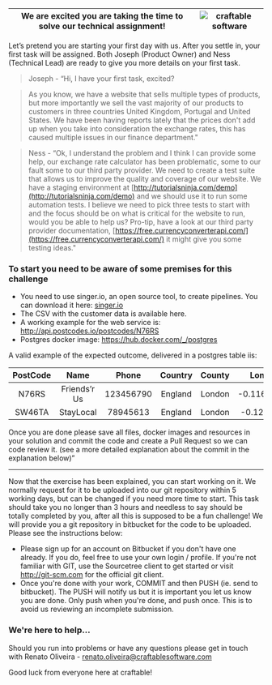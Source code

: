 We are excited you are taking the time to solve our technical assignment! | ![craftable software](https://drive.google.com/uc?id=1ZIRznbixr8JX8qRJcVbOj6GVMtPgeGhG "craftable software")
------------- | -------------


Let’s pretend you are starting your first day with us. After you settle in, your first task will be assigned. Both Joseph (Product Owner) and Ness (Technical Lead) are ready to give you more details on your first task.

> Joseph - “Hi, I have your first task, excited?

> As you know, we have a website that sells multiple types of products, but more importantly we sell the vast majority of our products to customers in three countries United Kingdom, Portugal and United States. We have been having reports lately that the prices don't add up when you take into consideration the exchange rates, this has caused multiple issues in our finance department."

> Ness - “Ok, I understand the problem and I think I can provide some help, our exchange rate calculator has been problematic, some to our fault some to our third party provider. We need to create a test suite that allows us to improve the quality and coverage of our website. We have a staging environment at [http://tutorialsninja.com/demo](http://tutorialsninja.com/demo) and we should use it to run some automation tests. 
> I believe we need to pick three tests to start with and the focus should be on what is critical for the website to run, would you be able to help us? Pro-tip, have a look at our third party provider documentation, [https://free.currencyconverterapi.com/](https://free.currencyconverterapi.com/) it might give you some testing ideas."

### To start you need to be aware of some premises for this challenge

* You need to use singer.io, an open source tool, to create pipelines. You can download it here: [singer.io](https://www.singer.io)
* The CSV with the customer data is available here.
* A working example for the web service is: http://api.postcodes.io/postcodes/N76RS
* Postgres docker image: https://hub.docker.com/_/postgres 


A valid example of the expected outcome, delivered in a postgres table iis:

| PostCode      | Name           | Phone     |   Country  |   County  |   Long    | Lat       |HasSpecialCharacters|NoSpecialCharacters |
|:-------------:|:--------------:|:---------:|:----------:|:---------:|:---------:|:---------:|:------------------:|:------------------:|
|  N76RS        |   Friends’r Us | 123456790 |  England   |   London  | -0.116805 |51.560414  |               True | Friendsr Us        |
| SW46TA        |   StayLocal    | 78945613  |  England   |   London  | -0.12278  |51.472716  |              False | StayLocal          |




Once you are done please save all files, docker images and resources in your solution and commit the code and create a Pull Request so we can code review it. (see a more detailed explanation about the commit in the explanation below)”

---

Now that the exercise has been explained, you can start working on it. We normally request for it to be uploaded into our git repository within 5 working days, but can be changed if you need more time to start. This task should take you no longer than 3 hours and needless to say should be totally completed by you, after all this is supposed to be a fun challenge! 
We will provide you a git repository in bitbucket for the code to be uploaded. Please see the instructions below:

* Please sign up for an account on Bitbucket if you don't have one already. If you do, feel free to use your own login / profile. If you're not familiar with GIT, use the Sourcetree client to get started or visit http://git-scm.com for the official git client.
* Once you're done with your work, COMMIT and then PUSH (ie. send to bitbucket). The PUSH will notify us but it is important you let us know you are done. Only push when you're done, and push once. This is to avoid us reviewing an incomplete submission.

### We're here to help...
Should you run into problems or have any questions please get in touch with Renato Oliveira - renato.oliveira@craftablesoftware.com



Good luck from everyone here at craftable!